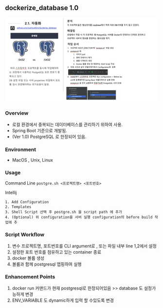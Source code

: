 ## dockerize_database 1.0 

![description](./description.png)

### Overview
- 로컬 환경에서 중복되는 데이터베이스를 관리하기 위하여 사용.
- Spring Boot 기준으로 개발됨.
- (Ver 1.0) PostgreSQL 로 한정되어 있음.  


### Environment

- MacOS , Unix, Linux

### Usage

Command Line 
```postgre.sh <프로젝트명> <포트번호>```

Intellij 

```
1. Add Configuration
2. Templates
3. Shell Script 선택 후 postgre.sh 을 script path 에 추가 
4. (Optional) 위 configuration을 서버 실행 configuration의 before build 작업에 추 
```

### Script Workflow
1. 변수 프로젝트명, 포트번호를 CLI argument로 , 또는 파일 내부 line 1,2에서 설정
2. 설정한 포트 번호를 점유하고 있는 container 종료
3. docker 볼륨 생성
4. 볼륨과 함께 postgresql 맵핑하여 실행

### Enhancement Points
1. docker run 커맨드가 현재 postgresql로 한정되어있음 >> database 도 설정가능하게 변경
2. ENV_VARIABLE 도 dynamic하게 입력 할 수있도록 변경


